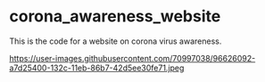 # corona_awareness_website
This is the code for a website on corona virus awareness.

https://user-images.githubusercontent.com/70997038/96626092-a7d25400-132c-11eb-86b7-42d5ee30fe71.jpeg
